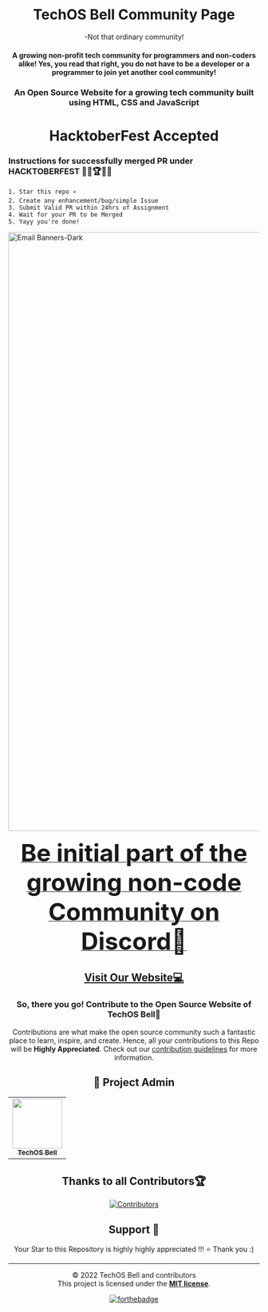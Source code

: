 <h1 align="center">TechOS Bell Community Page</h1>
<p align="center">-Not that ordinary community!</p>
<h4 align="center"> A growing non-profit tech community for programmers and non-coders alike! Yes, you read that right, you do not have to be a developer or a programmer to join yet another cool community!
</h4>

<h3 align="center"> An Open Source Website for a growing tech community built using HTML, CSS and JavaScript</h3>

<h1 align="center">HacktoberFest Accepted </h1>
<h3>Instructions for successfully merged PR under HACKTOBERFEST 👩‍💻🏆👨‍💻</h3>

    1. Star this repo ⭐
    2. Create any enhancement/bug/simple Issue
    3. Submit Valid PR within 24hrs of Assignment
    4. Wait for your PR to be Merged
    5. Yayy you're done!
<a href="https://hacktoberfest.com/">
 <img width="1200" alt="Email Banners-Dark" src="https://user-images.githubusercontent.com/79099734/189589410-ca17afb8-5855-4316-918a-054f27594809.png">
 </a>
<br>
<p align="center">
<b><a href="https://discord.gg/mYMC5nY9mt" target="_blank">
<font size="80"> Be initial part of the growing non-code Community on Discord🚀</font>
</a>
</b>
</p>
<h2 align="center">
<a href="" target="_blank">Visit Our Website💻</a>
</h2>

<h3 align="center">So, there you go! Contribute to the Open Source Website of TechOS Bell🎉</h3>
<div align="center">
 
Contributions are what make the open source community such a fantastic place to learn, inspire, and create.
Hence, all your contributions to this Repo will be **Highly Appreciated**.
Check out our [contribution guidelines](/CONTRIBUTING.md) for more information.

## 🎀 Project Admin

<table>
  <tr>
<td align="center"><a href="https://github.com/fykaa"><img src="https://avatars.githubusercontent.com/u/97490463?s=400&u=40ecf85c116732649a64751cc0892ff42afbd07d&v=4" width="100px;" alt=""/><br /><sub><b>TechOS Bell</b></sub></a></td>
  </tr>
</table>

## Thanks to all Contributors🏆

[![Contributors](https://contrib.rocks/image?repo=fykaa/Sample-Portfolio-for-Learners)](https://github.com/fykaa/Sample-Portfolio-for-Learners/graphs/contributors)

## Support 🙏 

Your Star to this Repository is highly highly appreciated !!! ⭐
Thank you :)



<hr>
	
© 2022 TechOS Bell and contributors\
This project is licensed under the [**MIT license**](https://github.com/fykaa/techOS-Bell/blob/main/LICENSE).

[![forthebadge](https://forthebadge.com/images/badges/built-with-love.svg)](https://forthebadge.com)
